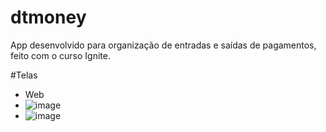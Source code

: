 # dtmoney
App desenvolvido para organização de entradas e saídas de pagamentos, feito com o curso Ignite.

#Telas
- Web
- ![image](https://github.com/byankaramos/dtmoney/assets/123343987/a6b8874f-22f4-4adb-aac2-45c87e432778)
- ![image](https://github.com/byankaramos/dtmoney/assets/123343987/44c8d3a9-704a-47c8-8911-88cd981c5c9e)


